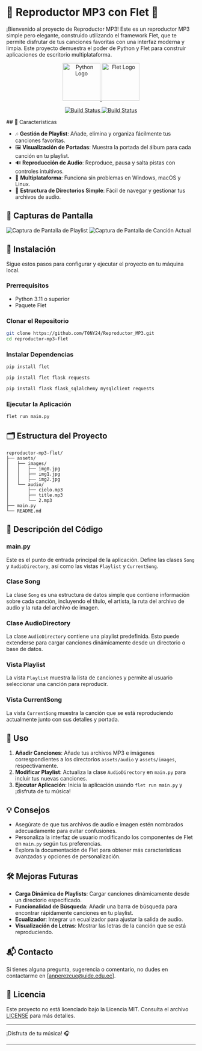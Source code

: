 # 🎵 Reproductor MP3 con Flet 🎵
¡Bienvenido al proyecto de Reproductor MP3! Este es un reproductor MP3 simple pero elegante, construido utilizando el framework Flet, que te permite disfrutar de tus canciones favoritas con una interfaz moderna y limpia. Este proyecto demuestra el poder de Python y Flet para construir aplicaciones de escritorio multiplataforma.

<p align="center">
    <a href="https://www.python.org/">
        <img src="https://miro.medium.com/v2/resize:fit:640/1*dKU4uBSnJCs4jzkkuiALoQ.png" alt="Python Logo" width="100">
    </a>
    <a href="https://flet.io/">
        <img src="https://avatars.githubusercontent.com/u/102273996?v=4" alt="Flet Logo" width="100">
    </a>  
    
</p>
<p align="center">
    <a href="https://travis-ci.org/joemccann/dillinger">
        <img src="https://travis-ci.org/joemccann/dillinger.svg?branch=master" alt="Build Status">
    </a>
    <a href="https://travis-ci.org/joemccann/dillinger">
        <img src="https://travis-ci.org/joemccann/dillinger.svg?branch=master" alt="Build Status">
    </a>
</p>
## 🌟 Características

- 🎶 **Gestión de Playlist**: Añade, elimina y organiza fácilmente tus canciones favoritas.
- 🖼️ **Visualización de Portadas**: Muestra la portada del álbum para cada canción en tu playlist.
- 🔊 **Reproducción de Audio**: Reproduce, pausa y salta pistas con controles intuitivos.
- 🚀 **Multiplataforma**: Funciona sin problemas en Windows, macOS y Linux.
- 📂 **Estructura de Directorios Simple**: Fácil de navegar y gestionar tus archivos de audio.

## 📸 Capturas de Pantalla
![Captura de Pantalla de Playlist](assets/screenshots/playlist.png)
![Captura de Pantalla de Canción Actual](assets/screenshots/current_song.png)

## 🔧 Instalación

Sigue estos pasos para configurar y ejecutar el proyecto en tu máquina local.

### Prerrequisitos

- Python 3.11 o superior
- Paquete Flet

### Clonar el Repositorio

```bash
git clone https://github.com/T0NY24/Reproductor_MP3.git
cd reproductor-mp3-flet
```

### Instalar Dependencias

```bash
pip install flet
```
```bash
pip install flet flask requests
```
```bash
pip install flask flask_sqlalchemy mysqlclient requests

```

### Ejecutar la Aplicación

```bash
flet run main.py
```

## 🗂️ Estructura del Proyecto

```
reproductor-mp3-flet/
├── assets/
│   ├── images/
│   │   ├── img0.jpg
│   │   ├── img1.jpg
│   │   ├── img2.jpg
│   └── audio/
│       ├── cielo.mp3
│       ├── title.mp3
│       └── 2.mp3
├── main.py
└── README.md
```

## 📜 Descripción del Código

### main.py

Este es el punto de entrada principal de la aplicación. Define las clases `Song` y `AudioDirectory`, así como las vistas `Playlist` y `CurrentSong`.

### Clase Song

La clase `Song` es una estructura de datos simple que contiene información sobre cada canción, incluyendo el título, el artista, la ruta del archivo de audio y la ruta del archivo de imagen.

### Clase AudioDirectory

La clase `AudioDirectory` contiene una playlist predefinida. Esto puede extenderse para cargar canciones dinámicamente desde un directorio o base de datos.

### Vista Playlist

La vista `Playlist` muestra la lista de canciones y permite al usuario seleccionar una canción para reproducir.

### Vista CurrentSong

La vista `CurrentSong` muestra la canción que se está reproduciendo actualmente junto con sus detalles y portada.

## 🚀 Uso

1. **Añadir Canciones**: Añade tus archivos MP3 e imágenes correspondientes a los directorios `assets/audio` y `assets/images`, respectivamente.
2. **Modificar Playlist**: Actualiza la clase `AudioDirectory` en `main.py` para incluir tus nuevas canciones.
3. **Ejecutar Aplicación**: Inicia la aplicación usando `flet run main.py` y ¡disfruta de tu música!

## 💡 Consejos

- Asegúrate de que tus archivos de audio e imagen estén nombrados adecuadamente para evitar confusiones.
- Personaliza la interfaz de usuario modificando los componentes de Flet en `main.py` según tus preferencias.
- Explora la documentación de Flet para obtener más características avanzadas y opciones de personalización.

## 🛠️ Mejoras Futuras

- **Carga Dinámica de Playlists**: Cargar canciones dinámicamente desde un directorio especificado.
- **Funcionalidad de Búsqueda**: Añadir una barra de búsqueda para encontrar rápidamente canciones en tu playlist.
- **Ecualizador**: Integrar un ecualizador para ajustar la salida de audio.
- **Visualización de Letras**: Mostrar las letras de la canción que se está reproduciendo.

## 📬 Contacto

Si tienes alguna pregunta, sugerencia o comentario, no dudes en contactarme en [anperezcue@uide.edu.ec].

## 📜 Licencia

Este proyecto no está licenciado bajo la Licencia MIT. Consulta el archivo [LICENSE](LICENSE) para más detalles.

---

¡Disfruta de tu música! 🎧

---

